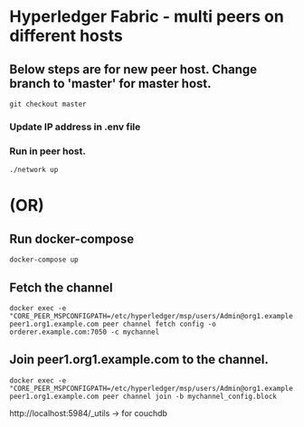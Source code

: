 # Hyperledger Fabric - multi peers on different hosts

## Below steps are for new peer host. Change branch to 'master' for master host.
```
git checkout master
```

### Update IP address in .env file
### Run in peer host.
```
./network up
```

# (OR)

## Run docker-compose
```
docker-compose up
```

## Fetch the channel
```
docker exec -e "CORE_PEER_MSPCONFIGPATH=/etc/hyperledger/msp/users/Admin@org1.example.com/msp" peer1.org1.example.com peer channel fetch config -o orderer.example.com:7050 -c mychannel
```
## Join peer1.org1.example.com to the channel.
```
docker exec -e "CORE_PEER_MSPCONFIGPATH=/etc/hyperledger/msp/users/Admin@org1.example.com/msp" peer1.org1.example.com peer channel join -b mychannel_config.block
```

http://localhost:5984/_utils -> for couchdb